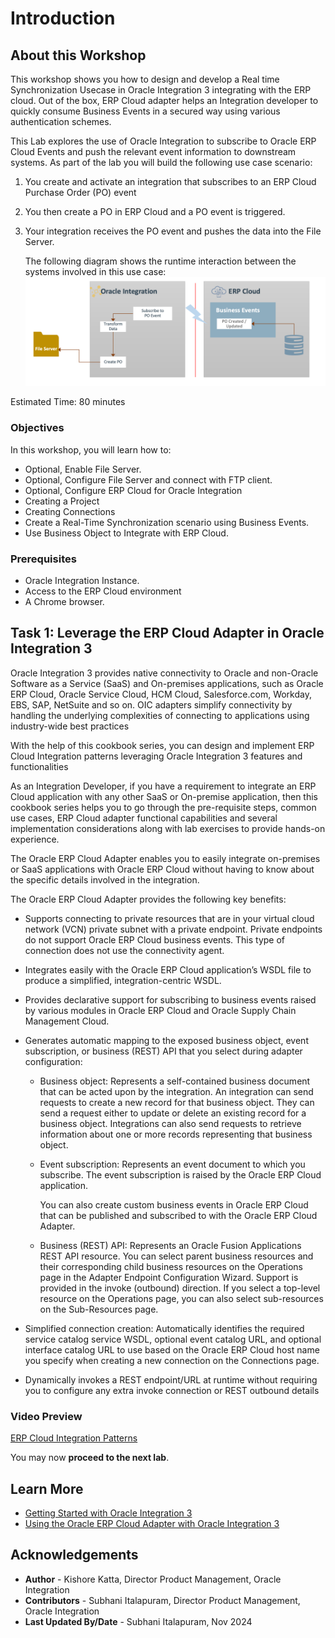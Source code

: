 # Introduction

## About this Workshop

This workshop shows you how to design and develop a Real time Synchronization Usecase in Oracle Integration 3 integrating with the ERP cloud. Out of the box, ERP Cloud adapter helps an Integration developer to quickly consume Business Events in a secured way using various authentication schemes.

This Lab explores the use of Oracle Integration to subscribe to Oracle ERP Cloud Events and
push the relevant event information to downstream systems. As part of the lab you will build the following use case scenario:

1. You create and activate an integration that subscribes to an ERP Cloud Purchase Order (PO) event
2. You then create a PO in ERP Cloud and a PO event is triggered.
3. Your integration receives the PO event and pushes the data
    into the File Server.

    The following diagram shows the runtime interaction between the systems involved in this use case:
    ![POEvent](../business-events/images/po-real-time-sync-1.png)

Estimated Time: 80 minutes

### Objectives

In this workshop, you will learn how to:

* Optional, Enable File Server.
* Optional, Configure File Server and connect with FTP client.
* Optional, Configure ERP Cloud for Oracle Integration
* Creating a Project
* Creating Connections
* Create a Real-Time Synchronization scenario using Business Events.
* Use Business Object to Integrate with ERP Cloud.

### Prerequisites

* Oracle Integration Instance.
* Access to the ERP Cloud environment
* A Chrome browser.

## Task 1: Leverage the ERP Cloud Adapter in Oracle Integration 3

Oracle Integration 3 provides native connectivity to Oracle and non-Oracle Software as a Service (SaaS) and On-premises applications, such as Oracle ERP Cloud, Oracle Service Cloud, HCM Cloud, Salesforce.com, Workday, EBS, SAP, NetSuite and so on. OIC adapters simplify connectivity by handling the underlying complexities of connecting to applications using industry-wide best practices

With the help of this cookbook series, you can design and implement ERP Cloud Integration patterns leveraging Oracle Integration 3 features and functionalities

As an Integration Developer, if you have a requirement to integrate an ERP Cloud application with any other SaaS or On-premise application, then this cookbook series helps you to go through the pre-requisite steps, common use cases, ERP Cloud adapter functional capabilities and several implementation considerations along with lab exercises to provide hands-on experience.

The Oracle ERP Cloud Adapter enables you to easily integrate on-premises or SaaS applications with Oracle ERP Cloud without having to know about the specific details involved in the integration.

The Oracle ERP Cloud Adapter provides the following key benefits:

* Supports connecting to private resources that are in your virtual cloud network (VCN) private subnet with a private endpoint. Private endpoints do not support Oracle ERP Cloud business events. This type of connection does not use the connectivity agent.
* Integrates easily with the Oracle ERP Cloud application’s WSDL file to produce a simplified, integration-centric WSDL.
* Provides declarative support for subscribing to business events raised by various modules in Oracle ERP Cloud and Oracle Supply Chain Management Cloud.

* Generates automatic mapping to the exposed business object, event subscription, or business (REST) API that you select during adapter configuration:
    - Business object: Represents a self-contained business document that can be acted upon by the integration. An integration can send requests to create a new record for that business object. They can send a request either to update or delete an existing record for a business object. Integrations can also send requests to retrieve information about one or more records representing that business object.

    - Event subscription: Represents an event document to which you subscribe. The event subscription is raised by the Oracle ERP Cloud application.

      You can also create custom business events in Oracle ERP Cloud that can be published and subscribed to with the Oracle ERP Cloud Adapter. 

    - Business (REST) API: Represents an Oracle Fusion Applications REST API resource.
      You can select parent business resources and their corresponding child business resources on the Operations page in the Adapter Endpoint Configuration Wizard. Support is provided in the invoke (outbound) direction. If you select a top-level resource on the Operations page, you can also select sub-resources on the Sub-Resources page. 

* Simplified connection creation: Automatically identifies the required service catalog service WSDL, optional event catalog URL, and optional interface catalog URL to use based on the Oracle ERP Cloud host name you specify when creating a new connection on the Connections page.
* Dynamically invokes a REST endpoint/URL at runtime without requiring you to configure any extra invoke connection or REST outbound details

### Video Preview

[ERP Cloud Integration Patterns](youtube:nKXbh2ZPuMI)

You may now **proceed to the next lab**.

## Learn More

* [Getting Started with Oracle Integration 3](https://docs.oracle.com/en/cloud/paas/application-integration/index.html)
* [Using the Oracle ERP Cloud Adapter with Oracle Integration 3](https://docs.oracle.com/en/cloud/paas/application-integration/erp-adapter/index.html)

## Acknowledgements

* **Author** - Kishore Katta, Director Product Management, Oracle Integration
* **Contributors** - Subhani Italapuram, Director Product Management, Oracle Integration
* **Last Updated By/Date** - Subhani Italapuram, Nov 2024
